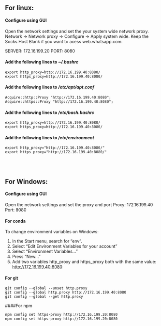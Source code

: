 
## For linux:
#### Configure using GUI

Open the network settings and set the your system wide network proxy.
Network -> Network proxy -> Configure -> Apply system wide.
Keep the Socks Host Blank if you want to acess web.whatsapp.com.
<br>

SERVER: 172.16.199.20
PORT: 8080

#### Add the following lines to _~/.bashrc_

```
export http_proxy=http://172.16.199.40:8080/ 
export https_proxy=http://172.16.199.40:8080/ 
```

#### Add the following lines to _/etc/apt/apt.conf_

```
Acquire::http::Proxy "http://172.16.199.40:8080"; 
Acquire::https::Proxy "http://172.16.199.40:8080"; 
```

#### Add the following lines to _/etc/bash.bashrc_

```
export http_proxy=http://172.16.199.40:8080/ 
export https_proxy=http://172.16.199.40:8080/ 
```

#### Add the following lines to _/etc/environment_

```
export http_proxy="http://172.16.199.40:8080/"
export https_proxy="http://172.16.199.40:8080/"
```
<br><br>
## For Windows:
#### Configure using GUI
Open the network settings and set the proxy and port
Proxy: 172.16.199.40
Port: 8080

#### For conda
To change environment variables on Windows:
1. In the Start menu, search for “env”.
2. Select “Edit Environment Variables for your account”
3. Select “Environment Variables…”
4. Press “New…”
5. Add two variables http_proxy and https_proxy both with the same value: http://172.16.199.40:8080

#### For git
```
git config --global --unset http.proxy
git config --global http.proxy http://172.16.199.40:8080
git config --global --get http.proxy
```

####For npm
```
npm config set https-proxy http://172.16.199.20:8080                                                                        
npm config set https-proxy http://172.16.199.20:8080
```
